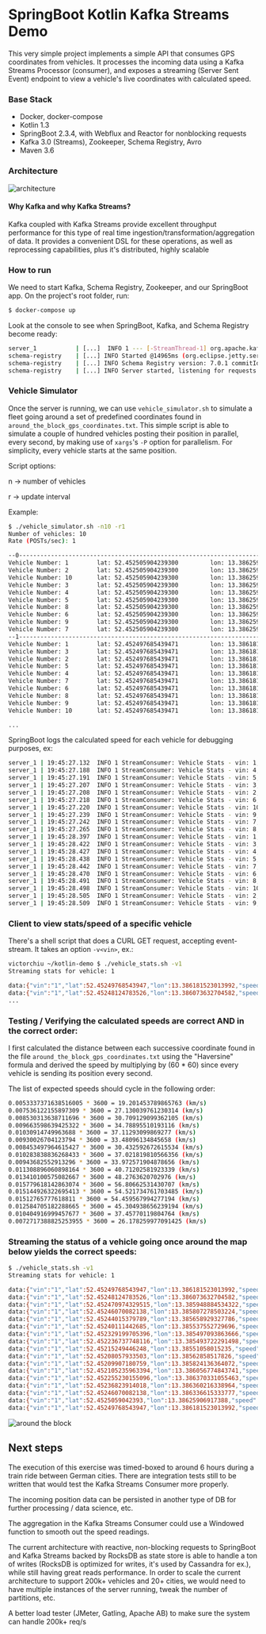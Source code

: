 # SpringBoot Kotlin Kafka Streams Demo

This very simple project implements a simple API that consumes GPS coordinates from vehicles. 
It processes the incoming data using a Kafka Streams Processor (consumer), and exposes
a streaming (Server Sent Event) endpoint to view a vehicle's live coordinates with calculated speed.


### Base Stack
- Docker, docker-compose
- Kotlin 1.3
- SpringBoot 2.3.4, with Webflux and Reactor for nonblocking requests
- Kafka 3.0 (Streams), Zookeeper, Schema Registry, Avro
- Maven 3.6

### Architecture
![architecture](architecture.png)

#### Why Kafka and why Kafka Streams?
Kafka coupled with Kafka Streams provide excellent throughput performance
for this type of real time ingestion/transformation/aggregation of data.
It provides a convenient DSL for these operations, as well as 
reprocessing capabilities, plus it's distributed, highly scalable

### How to run

We need to start Kafka, Schema Registry, Zookeeper, and our SpringBoot app.
On the project's root folder, run:

```bash
$ docker-compose up
```

Look at the console to see when SpringBoot, Kafka, and Schema Registry become ready: 

```bash
server_1           | [...]  INFO 1 --- [-StreamThread-1] org.apache.kafka.streams.KafkaStreams    : stream-client [...] State transition from REBALANCING to RUNNING
schema-registry    | [...] INFO Started @14965ms (org.eclipse.jetty.server.Server)
schema-registry    | [...] INFO Schema Registry version: 7.0.1 commitId: 18606ae284c9b81c006a6560d8141ef80eb27c89 (io.confluent.kafka.schemaregistry.rest.SchemaRegistryMain)
schema-registry    | [...] INFO Server started, listening for requests... (io.confluent.kafka.schemaregistry.rest.SchemaRegistryMain)
```

### Vehicle Simulator
Once the server is running, we can use `vehicle_simulator.sh` to simulate a fleet going around a set of predefined coordinates
found in `around_the_block_gps_coordinates.txt`. 
This simple script is able to simulate a couple of hundred vehicles posting their position
in parallel, every second, by making use of `xargs`'s `-P` option for parallelism.
For simplicity, every vehicle starts at the same position.

Script options: 

n -> number of vehicles

r -> update interval

Example:
```bash
$ ./vehicle_simulator.sh -n10 -r1
Number of vehicles: 10
Rate (POSTs/sec): 1

--0----------------------------------------------------------------------------
Vehicle Number: 1        lat: 52.452505904239300         lon: 13.386259069173880
Vehicle Number: 2        lat: 52.452505904239300         lon: 13.386259069173880
Vehicle Number: 10       lat: 52.452505904239300         lon: 13.386259069173880
Vehicle Number: 3        lat: 52.452505904239300         lon: 13.386259069173880
Vehicle Number: 4        lat: 52.452505904239300         lon: 13.386259069173880
Vehicle Number: 5        lat: 52.452505904239300         lon: 13.386259069173880
Vehicle Number: 8        lat: 52.452505904239300         lon: 13.386259069173880
Vehicle Number: 6        lat: 52.452505904239300         lon: 13.386259069173880
Vehicle Number: 9        lat: 52.452505904239300         lon: 13.386259069173880
Vehicle Number: 7        lat: 52.452505904239300         lon: 13.386259069173880
--1----------------------------------------------------------------------------
Vehicle Number: 1        lat: 52.452497685439471         lon: 13.386181523013991
Vehicle Number: 3        lat: 52.452497685439471         lon: 13.386181523013991
Vehicle Number: 2        lat: 52.452497685439471         lon: 13.386181523013991
Vehicle Number: 5        lat: 52.452497685439471         lon: 13.386181523013991
Vehicle Number: 4        lat: 52.452497685439471         lon: 13.386181523013991
Vehicle Number: 7        lat: 52.452497685439471         lon: 13.386181523013991
Vehicle Number: 6        lat: 52.452497685439471         lon: 13.386181523013991
Vehicle Number: 8        lat: 52.452497685439471         lon: 13.386181523013991
Vehicle Number: 9        lat: 52.452497685439471         lon: 13.386181523013991
Vehicle Number: 10       lat: 52.452497685439471         lon: 13.386181523013991

...
```

SpringBoot logs the calculated speed for each vehicle for debugging purposes, ex:

```bash
server_1 | 19:45:27.132  INFO 1 StreamConsumer: Vehicle Stats - vin: 1, lat: 52.45249768543947, lon: 13.386181523013992, speed: 19.199002022353554
server_1 | 19:45:27.188  INFO 1 StreamConsumer: Vehicle Stats - vin: 4, lat: 52.45249768543947, lon: 13.386181523013992, speed: 19.199002022353554
server_1 | 19:45:27.191  INFO 1 StreamConsumer: Vehicle Stats - vin: 5, lat: 52.45249768543947, lon: 13.386181523013992, speed: 19.199002022353554
server_1 | 19:45:27.207  INFO 1 StreamConsumer: Vehicle Stats - vin: 3, lat: 52.45249768543947, lon: 13.386181523013992, speed: 19.199002022353554
server_1 | 19:45:27.208  INFO 1 StreamConsumer: Vehicle Stats - vin: 2, lat: 52.45249768543947, lon: 13.386181523013992, speed: 19.199002022353554
server_1 | 19:45:27.218  INFO 1 StreamConsumer: Vehicle Stats - vin: 6, lat: 52.45249768543947, lon: 13.386181523013992, speed: 19.199002022353554
server_1 | 19:45:27.220  INFO 1 StreamConsumer: Vehicle Stats - vin: 10, lat: 52.45249768543947, lon: 13.386181523013992, speed: 19.199002022353554
server_1 | 19:45:27.239  INFO 1 StreamConsumer: Vehicle Stats - vin: 9, lat: 52.45249768543947, lon: 13.386181523013992, speed: 19.199002022353554
server_1 | 19:45:27.242  INFO 1 StreamConsumer: Vehicle Stats - vin: 7, lat: 52.45249768543947, lon: 13.386181523013992, speed: 19.199002022353554
server_1 | 19:45:27.265  INFO 1 StreamConsumer: Vehicle Stats - vin: 8, lat: 52.45249768543947, lon: 13.386181523013992, speed: 19.199002022353554
server_1 | 19:45:28.397  INFO 1 StreamConsumer: Vehicle Stats - vin: 1, lat: 52.45248124783526, lon: 13.386073632704582, speed: 27.129972685131754
server_1 | 19:45:28.422  INFO 1 StreamConsumer: Vehicle Stats - vin: 3, lat: 52.45248124783526, lon: 13.386073632704582, speed: 27.129972685131754
server_1 | 19:45:28.427  INFO 1 StreamConsumer: Vehicle Stats - vin: 4, lat: 52.45248124783526, lon: 13.386073632704582, speed: 27.129972685131754
server_1 | 19:45:28.438  INFO 1 StreamConsumer: Vehicle Stats - vin: 5, lat: 52.45248124783526, lon: 13.386073632704582, speed: 27.129972685131754
server_1 | 19:45:28.442  INFO 1 StreamConsumer: Vehicle Stats - vin: 7, lat: 52.45248124783526, lon: 13.386073632704582, speed: 27.129972685131754
server_1 | 19:45:28.470  INFO 1 StreamConsumer: Vehicle Stats - vin: 6, lat: 52.45248124783526, lon: 13.386073632704582, speed: 27.129972685131754
server_1 | 19:45:28.491  INFO 1 StreamConsumer: Vehicle Stats - vin: 8, lat: 52.45248124783526, lon: 13.386073632704582, speed: 27.129972685131754
server_1 | 19:45:28.498  INFO 1 StreamConsumer: Vehicle Stats - vin: 10, lat: 52.45248124783526, lon: 13.386073632704582, speed: 27.129972685131754
server_1 | 19:45:28.505  INFO 1 StreamConsumer: Vehicle Stats - vin: 2, lat: 52.45248124783526, lon: 13.386073632704582, speed: 27.129972685131754
server_1 | 19:45:28.509  INFO 1 StreamConsumer: Vehicle Stats - vin: 9, lat: 52.45248124783526, lon: 13.386073632704582, speed: 27.129972685131754
```

### Client to view stats/speed of a specific vehicle
There's a shell script that does a CURL GET request, accepting event-stream.
It takes an option `-v<vin>`, ex.:

```bash
victorchiu ~/kotlin-demo $ ./vehicle_stats.sh -v1
Streaming stats for vehicle: 1

data:{"vin":"1","lat":52.45249768543947,"lon":13.386181523013992,"speed":19.199002022353554}
data:{"vin":"1","lat":52.45248124783526,"lon":13.386073632704582,"speed":27.129972685131754}
...
```

### Testing / Verifying the calculated speeds are correct AND in the correct order:
I first calculated the distance between each successive coordinate found in the file `around_the_block_gps_coordinates.txt`
using the "Haversine" formula and derived the speed by multiplying by (60 * 60)
since every vehicle is sending its position every second.

The list of expected speeds should cycle in the following order:

```bash
0.0053337371638516005 * 3600 = 19.201453789865763 (km/s)
0.007536122155897309 * 3600 = 27.130039761230314 (km/s)
0.008530313638711696 * 3600 = 30.709129099362105 (km/s)
0.009663598639425322 * 3600 = 34.78895510193116 (km/s)
0.01030914749963688 * 3600 = 37.11293099869277 (km/s)
0.00930026704123794 * 3600 = 33.48096134845658 (km/s)
0.008453497964615427 * 3600 = 30.432592672615534 (km/s)
0.010283838836268433 * 3600 = 37.021819810566356 (km/s)
0.00943682552913296 * 3600 = 33.972571904878656 (km/s)
0.011308896060898164 * 3600 = 40.71202581923339 (km/s)
0.013410100575082667 * 3600 = 48.2763620702976 (km/s)
0.015779618142863074 * 3600 = 56.80662531430707 (km/s)
0.015144926322695413 * 3600 = 54.521734761703485 (km/s)
0.01512765777618811 * 3600 = 54.459567994277194 (km/s)
0.012584705182288665 * 3600 = 45.304938656239194 (km/s)
0.010404916999457677 * 3600 = 37.45770119804764 (km/s)
0.0072717388825253955 * 3600 = 26.178259977091425 (km/s)
```

### Streaming the status of a vehicle going once around the map below yields the correct speeds:
```bash
$ ./vehicle_stats.sh -v1
Streaming stats for vehicle: 1

data:{"vin":"1","lat":52.45249768543947,"lon":13.386181523013992,"speed":19.199002022353554}
data:{"vin":"1","lat":52.45248124783526,"lon":13.386073632704582,"speed":27.129972685131754}
data:{"vin":"1","lat":52.452470974329515,"lon":13.385948884534322,"speed":30.70631022914828}
data:{"vin":"1","lat":52.45246070082138,"lon":13.385807278503224,"speed":34.786520744665424}
data:{"vin":"1","lat":52.45244015379789,"lon":13.385658929327786,"speed":37.11110555452755}
data:{"vin":"1","lat":52.45240111442685,"lon":13.385537552729696,"speed":33.47767405967676}
data:{"vin":"1","lat":52.452329199705396,"lon":13.385497093863666,"speed":30.429301115935218}
data:{"vin":"1","lat":52.452236737748116,"lon":13.385493722291498,"speed":37.019725915861514}
data:{"vin":"1","lat":52.45215249446248,"lon":13.38551058015235,"speed":33.96945892661823}
data:{"vin":"1","lat":52.45208057933503,"lon":13.38562858517826,"speed":40.708589176097895}
data:{"vin":"1","lat":52.45209907180759,"lon":13.385824136364072,"speed":48.274108072550995}
data:{"vin":"1","lat":52.452105235963394,"lon":13.386056774843741,"speed":56.804779811767915}
data:{"vin":"1","lat":52.452255230155096,"lon":13.386370331055463,"speed":54.456541965477385}
data:{"vin":"1","lat":52.45236823914018,"lon":13.386360216338964,"speed":45.30235243374892}
data:{"vin":"1","lat":52.45246070082138,"lon":13.386336615333777,"speed":37.45569145749586}
data:{"vin":"1","lat":52.4525059042393,"lon":13.38625906917388,"speed":26.17689923277163}
data:{"vin":"1","lat":52.45249768543947,"lon":13.386181523013992,"speed":19.199002022353554}
```

![around the block](map.png)

## Next steps
The execution of this exercise was timed-boxed to around 6 hours during a train ride between German cities.
There are integration tests still to be written that would test the Kafka Streams Consumer more properly.

The incoming position data can be persisted in another type of DB for further processing / data science, etc.

The aggregation in the Kafka Streams Consumer could use a Windowed function to smooth out the speed readings.

The current architecture with reactive, non-blocking requests to SpringBoot and Kafka Streams backed by RocksDB
as state store is able to handle a ton of writes (RocksDB is optimized for writes, it's used by Cassandra for ex.),
while still having great reads performance. 
In order to scale the current architecture to support 200k+ vehicles and 20+ cities,
we would need to have multiple instances of the server running, tweak the number of partitions, etc.

A better load tester (JMeter, Gatling, Apache AB) to make sure the system can handle 200k+ req/s



